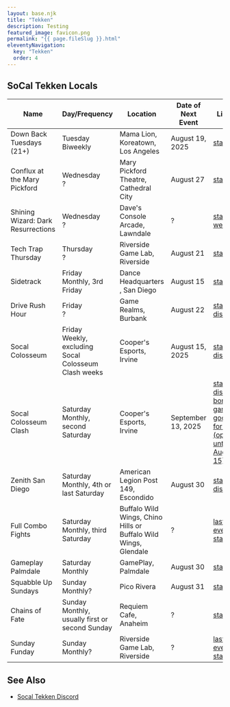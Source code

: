 ```yaml
---
layout: base.njk
title: "Tekken"
description: Testing
featured_image: favicon.png
permalink: "{{ page.fileSlug }}.html"
eleventyNavigation:
  key: "Tekken"
  order: 4
---
```

## SoCal Tekken Locals

| Name | Day/Frequency | Location | Date of Next Event | Links |
| --- | --- | --- | --- | --- |
| Down Back Tuesdays (21+) | Tuesday<br>Biweekly | Mama Lion, Koreatown, Los Angeles | August 19, 2025 | [start.gg](https://www.start.gg/DBT) |
| Conflux at the Mary Pickford | Wednesday<br> ?| Mary Pickford Theatre, Cathedral City | August 27 | [start.gg](https://www.start.gg/confluxcinema) |
| Shining Wizard: Dark Resurrections | Wednesday <br> ? | Dave's Console Arcade, Lawndale | ? | [start.gg](https://www.start.gg/tournament/sw-dark-resurrections/details)<br>[website](https://westcoastbattle.network/index.php) |
| Tech Trap Thursday | Thursday <br>? | Riverside Game Lab, Riverside | August 21 | [start.gg](https://www.start.gg/tournament/techtrap-thursday-tekken-8-tournament-11-5/details) |
| Sidetrack | Friday<br>Monthly, 3rd Friday | Dance Headquarters , San Diego | August 15 | [start.gg](https://www.start.gg/tournament/sidetrack-vol-x/details) |
| Drive Rush Hour | Friday<br> ? | Game Realms, Burbank | August 22 | [start.gg](https://www.start.gg/gamerealms)<br>[discord](https://discord.gg/ndd6YXjzTB) |
| Socal Colosseum | Friday<br>Weekly, excluding Socal Colosseum Clash weeks | Cooper's Esports, Irvine | August 15, 2025 | [start.gg](https://www.start.gg/socalcolosseum)<br>[discord](https://discord.gg/p7bQE3JXdK) |
| Socal Colosseum Clash | Saturday<br>Monthly, second Saturday | Cooper's Esports, Irvine | September 13, 2025 | [start.gg](https://www.start.gg/socalclash)<br>[discord](https://discord.gg/p7bQE3JXdK)<br>[bonus game google form (open until Aug 15)](https://forms.gle/E9MjiU2mQy76dGdG7) |
| Zenith San Diego | Saturday<br>Monthly, 4th or last Saturday | American Legion Post 149, Escondido | August 30 | [start.gg](https://www.start.gg/tournament/zenith-san-diego-43-a-local-reborn/details)<br>[discord](https://discord.gg/7bWeA7kHZj) |
| Full Combo Fights | Saturday<br>Monthly, third Saturday | Buffalo Wild Wings, Chino Hills or Buffalo Wild Wings, Glendale | ? | [last event start.gg](https://www.start.gg/tournament/full-combo-fights-at-buffalo-wild-wings-chino-hills-july/details) |
| Gameplay Palmdale | Saturday<br>Monthly | GamePlay, Palmdale | August 30 | [start.gg](https://www.start.gg/tournament/gameplaypalmdale) |
| Squabble Up Sundays | Sunday<br>Monthly? | Pico Rivera | August 31 | [start.gg](https://www.start.gg/tournament/squabble-up-sundays-5-ride-the-post-major-momentum-baby) |
| Chains of Fate | Sunday<br>Monthly, usually first or second Sunday | Requiem Cafe, Anaheim | ? | [start.gg](https://www.start.gg/CoFMonthly) |
| Sunday Funday | Sunday<br>Monthly? | Riverside Game Lab,  Riverside | ? | [last event start.gg](https://www.start.gg/tournament/sunday-funday-19-injustice-2-edition/details) |


## See Also			
 - [Socal Tekken Discord](https://discord.gg/MXj8N3kCNR)
